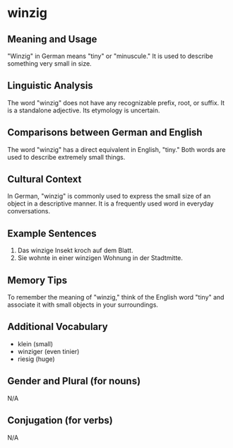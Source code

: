 # winzig
## Meaning and Usage
"Winzig" in German means "tiny" or "minuscule." It is used to describe something very small in size.

## Linguistic Analysis
The word "winzig" does not have any recognizable prefix, root, or suffix. It is a standalone adjective. Its etymology is uncertain.

## Comparisons between German and English
The word "winzig" has a direct equivalent in English, "tiny." Both words are used to describe extremely small things.

## Cultural Context
In German, "winzig" is commonly used to express the small size of an object in a descriptive manner. It is a frequently used word in everyday conversations.

## Example Sentences
1. Das winzige Insekt kroch auf dem Blatt.
2. Sie wohnte in einer winzigen Wohnung in der Stadtmitte.

## Memory Tips
To remember the meaning of "winzig," think of the English word "tiny" and associate it with small objects in your surroundings.

## Additional Vocabulary
- klein (small)
- winziger (even tinier)
- riesig (huge)

## Gender and Plural (for nouns)
N/A

## Conjugation (for verbs)
N/A